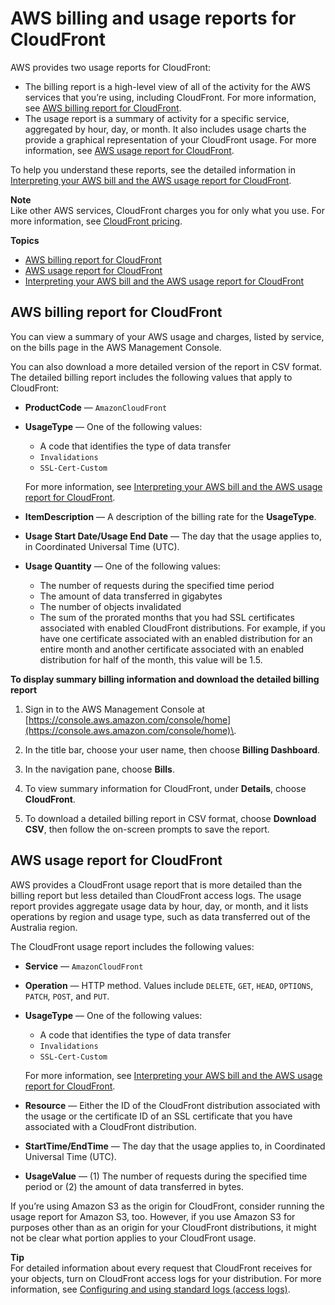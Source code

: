 # AWS billing and usage reports for CloudFront<a name="reports-billing"></a>

AWS provides two usage reports for CloudFront:
+ The billing report is a high\-level view of all of the activity for the AWS services that you’re using, including CloudFront\. For more information, see [AWS billing report for CloudFront](#billing-report)\.
+ The usage report is a summary of activity for a specific service, aggregated by hour, day, or month\. It also includes usage charts the provide a graphical representation of your CloudFront usage\. For more information, see [AWS usage report for CloudFront](#usage-report)\.

To help you understand these reports, see the detailed information in [Interpreting your AWS bill and the AWS usage report for CloudFront](billing-and-usage-interpreting.md)\.

**Note**  
Like other AWS services, CloudFront charges you for only what you use\. For more information, see [CloudFront pricing](CloudFrontPricing.md)\.

**Topics**
+ [AWS billing report for CloudFront](#billing-report)
+ [AWS usage report for CloudFront](#usage-report)
+ [Interpreting your AWS bill and the AWS usage report for CloudFront](billing-and-usage-interpreting.md)

## AWS billing report for CloudFront<a name="billing-report"></a>

You can view a summary of your AWS usage and charges, listed by service, on the bills page in the AWS Management Console\.

You can also download a more detailed version of the report in CSV format\. The detailed billing report includes the following values that apply to CloudFront:
+ **ProductCode** — `AmazonCloudFront`
+ **UsageType** — One of the following values:
  + A code that identifies the type of data transfer
  + `Invalidations`
  + `SSL-Cert-Custom`

  For more information, see [Interpreting your AWS bill and the AWS usage report for CloudFront](billing-and-usage-interpreting.md)\.
+ **ItemDescription** — A description of the billing rate for the **UsageType**\.
+ **Usage Start Date/Usage End Date** — The day that the usage applies to, in Coordinated Universal Time \(UTC\)\. 
+ **Usage Quantity** — One of the following values: 
  + The number of requests during the specified time period
  + The amount of data transferred in gigabytes
  + The number of objects invalidated
  + The sum of the prorated months that you had SSL certificates associated with enabled CloudFront distributions\. For example, if you have one certificate associated with an enabled distribution for an entire month and another certificate associated with an enabled distribution for half of the month, this value will be 1\.5\. <a name="billing-report-procedure"></a>

**To display summary billing information and download the detailed billing report**

1. Sign in to the AWS Management Console at [https://console.aws.amazon.com/console/home](https://console.aws.amazon.com/console/home)\.

1. In the title bar, choose your user name, then choose **Billing Dashboard**\.

1. In the navigation pane, choose **Bills**\.

1. To view summary information for CloudFront, under **Details**, choose **CloudFront**\.

1. To download a detailed billing report in CSV format, choose **Download CSV**, then follow the on\-screen prompts to save the report\.

## AWS usage report for CloudFront<a name="usage-report"></a>

AWS provides a CloudFront usage report that is more detailed than the billing report but less detailed than CloudFront access logs\. The usage report provides aggregate usage data by hour, day, or month, and it lists operations by region and usage type, such as data transferred out of the Australia region\.

The CloudFront usage report includes the following values:
+ **Service** — `AmazonCloudFront`
+ **Operation** — HTTP method\. Values include `DELETE`, `GET`, `HEAD`, `OPTIONS`, `PATCH`, `POST`, and `PUT`\.
+ **UsageType** — One of the following values:
  + A code that identifies the type of data transfer
  + `Invalidations`
  + `SSL-Cert-Custom`

  For more information, see [Interpreting your AWS bill and the AWS usage report for CloudFront](billing-and-usage-interpreting.md)\.
+ **Resource** — Either the ID of the CloudFront distribution associated with the usage or the certificate ID of an SSL certificate that you have associated with a CloudFront distribution\.
+ **StartTime/EndTime** — The day that the usage applies to, in Coordinated Universal Time \(UTC\)\. 
+ **UsageValue** — \(1\) The number of requests during the specified time period or \(2\) the amount of data transferred in bytes\.

If you’re using Amazon S3 as the origin for CloudFront, consider running the usage report for Amazon S3, too\. However, if you use Amazon S3 for purposes other than as an origin for your CloudFront distributions, it might not be clear what portion applies to your CloudFront usage\.

**Tip**  
For detailed information about every request that CloudFront receives for your objects, turn on CloudFront access logs for your distribution\. For more information, see [Configuring and using standard logs \(access logs\)](AccessLogs.md)\.